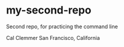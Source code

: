 # my-second-repo
Second repo, for practicing the command line 

Cal Clemmer
San Francisco, California